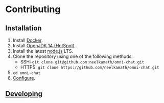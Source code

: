 # Contributing

## Installation

1. Install [Docker](https://docs.docker.com/get-docker/).
1. Install [OpenJDK 14 (HotSpot)](https://adoptopenjdk.net/?variant=openjdk14&jvmVariant=hotspot).
1. Install the latest [node.js](https://nodejs.org/en/download/) LTS.
1. Clone the repository using one of the following methods:
    - SSH: `git clone git@github.com:neelkamath/omni-chat.git`
    - HTTPS: `git clone https://github.com/neelkamath/omni-chat.git`
1. `cd omni-chat`
1. [Configure](config.md).

## [Developing](developing.md)
